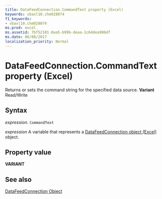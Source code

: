 ```yaml
---
title: DataFeedConnection.CommandText property (Excel)
keywords: vbaxl10.chm928074
f1_keywords:
- vbaxl10.chm928074
ms.prod: excel
ms.assetid: 7bf52101-8aa5-b99b-deaa-1c64dea986df
ms.date: 06/08/2017
localization_priority: Normal
---
```



# DataFeedConnection.CommandText property (Excel)

Returns or sets the command string for the specified data source.  **Variant** Read/Write


## Syntax

_expression_. `CommandText`

_expression_ A variable that represents a [DataFeedConnection object (Excel)](Excel.datafeedconnection.md) object.


## Property value

 **VARIANT**


## See also



[DataFeedConnection Object](Excel.datafeedconnection.md)

